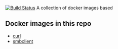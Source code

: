 [![Build Status](https://cloud.drone.io/api/badges/Codebreaker101/docker-images/status.svg)](https://cloud.drone.io/Codebreaker101/docker-images)
A collection of docker images based
## Docker images in this repo

- [curl](curl/)
- [smbclient](smbclient/)

